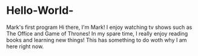 # Hello-World-
Mark's first program 
Hi there, I'm Mark! 
I enjoy watching tv shows such as The Office and Game of Thrones! 
In my spare time, I really enjoy reading books and learning new things!   This has something to do woth why I am here right now.  
